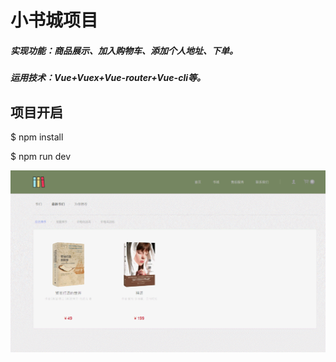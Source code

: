 小书城项目
===
##### 实现功能：商品展示、加入购物车、添加个人地址、下单。
##### 运用技术：Vue+Vuex+Vue-router+Vue-cli等。
## 项目开启

$ npm install

$ npm run dev

![avatar](https://github.com/fishgogo/BookShop/blob/master/static/record.gif)

